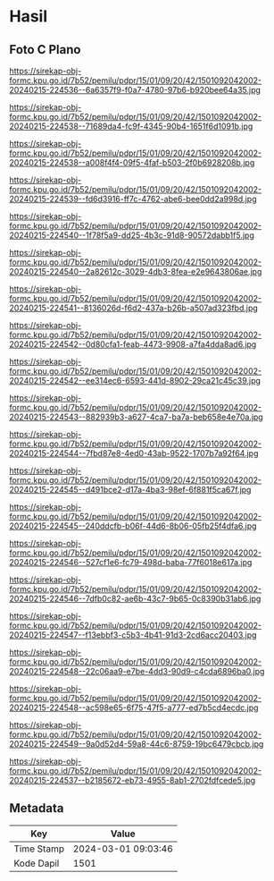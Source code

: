 # Hasil

## Foto C Plano

https://sirekap-obj-formc.kpu.go.id/7b52/pemilu/pdpr/15/01/09/20/42/1501092042002-20240215-224536--6a6357f9-f0a7-4780-97b6-b920bee64a35.jpg

https://sirekap-obj-formc.kpu.go.id/7b52/pemilu/pdpr/15/01/09/20/42/1501092042002-20240215-224538--71689da4-fc9f-4345-90b4-1651f6d1091b.jpg

https://sirekap-obj-formc.kpu.go.id/7b52/pemilu/pdpr/15/01/09/20/42/1501092042002-20240215-224538--a008f4f4-09f5-4faf-b503-2f0b6928208b.jpg

https://sirekap-obj-formc.kpu.go.id/7b52/pemilu/pdpr/15/01/09/20/42/1501092042002-20240215-224539--fd6d3916-ff7c-4762-abe6-bee0dd2a998d.jpg

https://sirekap-obj-formc.kpu.go.id/7b52/pemilu/pdpr/15/01/09/20/42/1501092042002-20240215-224540--1f78f5a9-dd25-4b3c-91d8-90572dabb1f5.jpg

https://sirekap-obj-formc.kpu.go.id/7b52/pemilu/pdpr/15/01/09/20/42/1501092042002-20240215-224540--2a82612c-3029-4db3-8fea-e2e9643806ae.jpg

https://sirekap-obj-formc.kpu.go.id/7b52/pemilu/pdpr/15/01/09/20/42/1501092042002-20240215-224541--8136026d-f6d2-437a-b26b-a507ad323fbd.jpg

https://sirekap-obj-formc.kpu.go.id/7b52/pemilu/pdpr/15/01/09/20/42/1501092042002-20240215-224542--0d80cfa1-feab-4473-9908-a7fa4dda8ad6.jpg

https://sirekap-obj-formc.kpu.go.id/7b52/pemilu/pdpr/15/01/09/20/42/1501092042002-20240215-224542--ee314ec6-6593-441d-8902-29ca21c45c39.jpg

https://sirekap-obj-formc.kpu.go.id/7b52/pemilu/pdpr/15/01/09/20/42/1501092042002-20240215-224543--882939b3-a627-4ca7-ba7a-beb658e4e70a.jpg

https://sirekap-obj-formc.kpu.go.id/7b52/pemilu/pdpr/15/01/09/20/42/1501092042002-20240215-224544--7fbd87e8-4ed0-43ab-9522-1707b7a92f64.jpg

https://sirekap-obj-formc.kpu.go.id/7b52/pemilu/pdpr/15/01/09/20/42/1501092042002-20240215-224545--d491bce2-d17a-4ba3-98ef-6f881f5ca67f.jpg

https://sirekap-obj-formc.kpu.go.id/7b52/pemilu/pdpr/15/01/09/20/42/1501092042002-20240215-224545--240ddcfb-b06f-44d6-8b06-05fb25f4dfa6.jpg

https://sirekap-obj-formc.kpu.go.id/7b52/pemilu/pdpr/15/01/09/20/42/1501092042002-20240215-224546--527cf1e6-fc79-498d-baba-77f6018e617a.jpg

https://sirekap-obj-formc.kpu.go.id/7b52/pemilu/pdpr/15/01/09/20/42/1501092042002-20240215-224546--7dfb0c82-ae6b-43c7-9b65-0c8390b31ab6.jpg

https://sirekap-obj-formc.kpu.go.id/7b52/pemilu/pdpr/15/01/09/20/42/1501092042002-20240215-224547--f13ebbf3-c5b3-4b41-91d3-2cd6acc20403.jpg

https://sirekap-obj-formc.kpu.go.id/7b52/pemilu/pdpr/15/01/09/20/42/1501092042002-20240215-224548--22c06aa9-e7be-4dd3-90d9-c4cda6896ba0.jpg

https://sirekap-obj-formc.kpu.go.id/7b52/pemilu/pdpr/15/01/09/20/42/1501092042002-20240215-224548--ac598e65-6f75-47f5-a777-ed7b5cd4ecdc.jpg

https://sirekap-obj-formc.kpu.go.id/7b52/pemilu/pdpr/15/01/09/20/42/1501092042002-20240215-224549--9a0d52d4-59a8-44c6-8759-19bc6479cbcb.jpg

https://sirekap-obj-formc.kpu.go.id/7b52/pemilu/pdpr/15/01/09/20/42/1501092042002-20240215-224537--b2185672-eb73-4955-8ab1-2702fdfcede5.jpg


## Metadata

| Key        | Value               |
| ---------- | ------------------- |
| Time Stamp | 2024-03-01 09:03:46 |
| Kode Dapil | 1501                |



